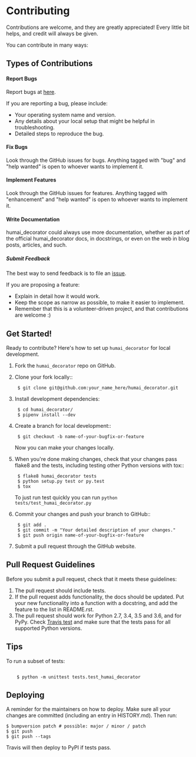 # Contributing

Contributions are welcome, and they are greatly appreciated! Every little bit
helps, and credit will always be given.

You can contribute in many ways:

## Types of Contributions

#### Report Bugs

Report bugs at [here](https://github.com/sniroo@github.com/humai_decorator/issues).

If you are reporting a bug, please include:

* Your operating system name and version.
* Any details about your local setup that might be helpful in troubleshooting.
* Detailed steps to reproduce the bug.

#### Fix Bugs

Look through the GitHub issues for bugs. Anything tagged with "bug" and "help
wanted" is open to whoever wants to implement it.

#### Implement Features

Look through the GitHub issues for features. Anything tagged with "enhancement"
and "help wanted" is open to whoever wants to implement it.

#### Write Documentation

humai_decorator could always use more documentation, whether as part of the
official humai_decorator docs, in docstrings, or even on the web in blog posts,
articles, and such.

##### Submit Feedback

The best way to send feedback is to file an [issue](https://github.com/sniroo@github.com/humai_decorator/issues).

If you are proposing a feature:

* Explain in detail how it would work.
* Keep the scope as narrow as possible, to make it easier to implement.
* Remember that this is a volunteer-driven project, and that contributions
  are welcome :)

## Get Started!

Ready to contribute? Here's how to set up `humai_decorator` for local development.

1. Fork the `humai_decorator` repo on GitHub.
2. Clone your fork locally::

        $ git clone git@github.com:your_name_here/humai_decorator.git

3. Install development dependencies:

        $ cd humai_decorator/
        $ pipenv install --dev

4. Create a branch for local development::

        $ git checkout -b name-of-your-bugfix-or-feature

    Now you can make your changes locally.

5. When you're done making changes, check that your changes pass flake8 and the
   tests, including testing other Python versions with tox::

        $ flake8 humai_decorator tests
        $ python setup.py test or py.test
        $ tox

    To just run test quickly you can run `python tests/test_humai_decorator.py`

6. Commit your changes and push your branch to GitHub::

        $ git add .
        $ git commit -m "Your detailed description of your changes."
        $ git push origin name-of-your-bugfix-or-feature

7. Submit a pull request through the GitHub website.

## Pull Request Guidelines

Before you submit a pull request, check that it meets these guidelines:

1. The pull request should include tests.
2. If the pull request adds functionality, the docs should be updated. Put
   your new functionality into a function with a docstring, and add the
   feature to the list in README.rst.
3. The pull request should work for Python 2.7, 3.4, 3.5 and 3.6, and for PyPy. Check
   [Travis test](https://travis-ci.org/sniroo@github.com/humai_decorator/pull_requests)
   and make sure that the tests pass for all supported Python versions.


## Tips

To run a subset of tests:

```batch

    $ python -m unittest tests.test_humai_decorator
```

## Deploying


A reminder for the maintainers on how to deploy.
Make sure all your changes are committed (including an entry in HISTORY.md).
Then run:

```batch
$ bumpversion patch # possible: major / minor / patch
$ git push
$ git push --tags
```

Travis will then deploy to PyPI if tests pass.
